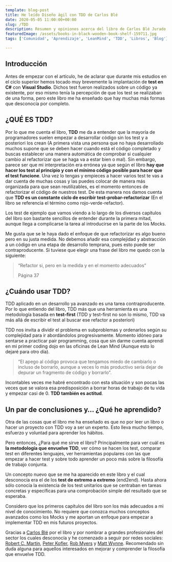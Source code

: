 ```yaml
---
template: blog-post
title: He leído Diseño ágil con TDD de Carlos Blé
date: 2020-05-05 11:00:00+00:00
slug: /TDD
description: Resumen y opiniones acerca del libro de Carlos Blé Jurado, Diseño ágil con TDD
featuredImage: /assets/books-in-black-wooden-book-shelf-159711.jpg
tags: ['Comunidad', 'Aprendizaje', 'LeanMind', 'TDD', 'Libros', 'Blog']

---
```

## Introducción

Antes de empezar con el artículo, he de aclarar que durante mis estudios en el ciclo superior hemos tocado muy brevemente la implantación de **test en C#** con **Visual Studio**. Dichos test fueron realizados sobre un código ya existente, por eso mismo tenía la percepción de que los test se realizaban de una forma, pero este libro me ha enseñado que hay muchas más formas que desconocía por completo.

## ¿QUÉ ES TDD?

Por lo que me cuenta el libro, **TDD** me da a entender que la mayoría de programadores suelen empezar a desarrollar código sin los test y a posteriori los crean (A primera vista una persona que no haya desarrollado muchos supone que se deben hacer cuando está el código completado y buscas establecer una manera automática de comprobar si cualquier cambio al refactorizar que se haga va a estar bien o mal). Sin embargo, parece ser que mi interpretación era errónea ya que según el libro **hay que hacer los test al principio y con el mínimo código posible para hacer que el test funcione**. Una vez lo tengas y empieces a hacer varios test te vas a dar cuenta de muchas cosas y las puedes colocar de manera más organizada para que sean reutilizables, es el momento entonces de refactorizar el código de nuestros test. De esta manera nos damos cuenta que **TDD es un constante ciclo de escribir test-probar-refactorizar** (En el libro se referencia el término como rojo-verde-refactor).

Los test de ejemplo que vamos viendo a lo largo de los diversos capítulos del libro son bastante sencillos de entender durante la primera mitad, aunque llega a complicarse la tarea al introducirse en la parte de los Mocks.

Me gusta que se le haya dado el enfoque de que refactorizar es algo bueno pero en su justa medida. No debemos añadir esa complejidad y abstracción a un código en una etapa de desarrollo temprana, pues esto puede ser contraproducente. Si tuviese que elegir una frase del libro me quedo con la siguiente:

> “Refactor si, pero en la medida y en el momento adecuados”
>
> Página 37

## ¿Cuándo usar TDD?

TDD aplicado en un desarrollo ya avanzado es una tarea contraproducente. Por lo que entiendo del libro, TDD más que una herramienta es una metodología basada en **test-first** (TDD y test-first no son lo mismo, TDD va más allá de escribir el test al buscar ese refactor a posteriori)

TDD nos invita a dividir el problema en subproblemas y ordenarlos según su complejidad para ir abordándolos progresivamente. Momento idóneo para sentarse a practicar pair programming, cosa que sin darme cuenta aprendí en mi primer coding dojo en las oficinas de Lean Mind (Aunque esto lo dejaré para otro día).

> “El apego al código provoca que tengamos miedo de cambiarlo o incluso de borrarlo, aunque a veces lo más productivo sería dejar de depurar un fragmento de código y borrarlo”.

Incontables veces me habré encontrado con esta situación y son pocas las veces que se valora esa predisposición a borrar horas de trabajo de tu vida y empezar casi de 0. **TDD también es actitud**.

## Un par de conclusiones y… ¿Qué he aprendido?

Otra de las cosas que el libro me ha enseñado es que no por leer un libro o hacer un proyecto con TDD voy a ser un experto. Esto lleva mucho tiempo, esfuerzo y voluntad para aprender los hábitos.

Pero entonces, ¿Para qué me sirve el libro? Principalmente para ver cuál es **la metodología que envuelve TDD**, ver cómo se hacen los test, comparar test en diferentes lenguajes, ver herramientas populares con las que\
empezar a hacer test y sobre todo aprender un poco más sobre la filosofía de trabajo conjunta.

Un concepto nuevo que se me ha aparecido en este libro y el cual desconocía era el de los **test de extremo a extremo** (end2end). Hasta ahora sólo conocía la existencia de los test unitarios que se centraban en tareas concretas y específicas para una comprobación simple del resultado que se esperaba.

Considero que los primeros capítulos del libro son los más adecuados a mi nivel de conocimiento. No requiere que conozca muchos conceptos avanzados como los Mocks y me aportan un enfoque para empezar a implementar TDD en mis futuros proyectos.

Gracias a [Carlos Blé](https://twitter.com/carlosble) por el libro y por nombrar a grandes profesionales del sector los cuales desconocía y he comenzado a seguir por redes sociales: [Robert C. Martin](https://twitter.com/unclebobmartin), [Peter Kofler](https://twitter.com/codecopkofler), [Rob Myers](https://twitter.com/robmyers) y [Matt Wynne](https://twitter.com/mattwynne). Recomendado sin duda alguna para aquellos interesados en mejorar y comprender la filosofía que envuelve TDD.